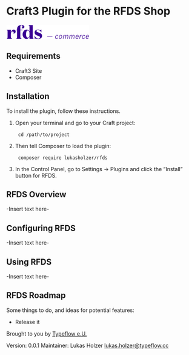 # Craft3 Plugin for the RFDS Shop

![Plugin Logo](resources/img/plugin-logo.png)


## Requirements
- Craft3 Site
- Composer

## Installation

To install the plugin, follow these instructions.

1. Open your terminal and go to your Craft project:

        cd /path/to/project

2. Then tell Composer to load the plugin:

        composer require lukasholzer/rfds

3. In the Control Panel, go to Settings → Plugins and click the “Install” button for RFDS.

## RFDS Overview

-Insert text here-

## Configuring RFDS

-Insert text here-

## Using RFDS

-Insert text here-

## RFDS Roadmap

Some things to do, and ideas for potential features:

* Release it

Brought to you by [Typeflow e.U.](www.typeflow.cc)


Version: 0.0.1
Maintainer: Lukas Holzer <lukas.holzer@typeflow.cc>
